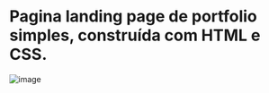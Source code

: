 # Pagina landing page de portfolio simples, construída com HTML e CSS.

![image](https://github.com/eonegus/Portfolio-Web/assets/107445052/2e5ec3ca-1a77-4668-9fa2-ca765a3ae588)
